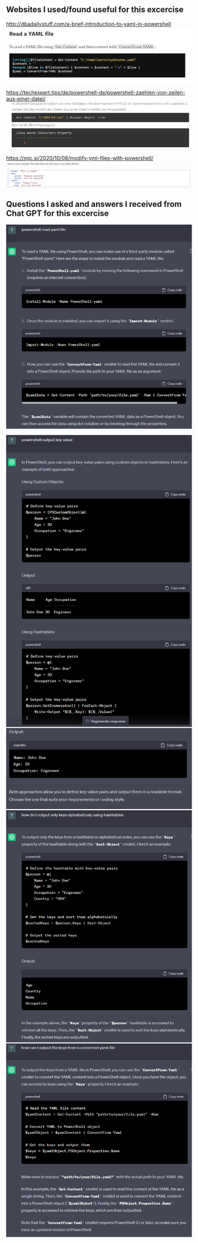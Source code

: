 ## Websites I used/found useful for this excercise

http://dbadailystuff.com/a-brief-introduction-to-yaml-in-powershell
![](./_img/image.png)

https://techexpert.tips/de/powershell-de/powershell-zaehlen-von-zeilen-aus-einer-datei/
![](./_img/image-1.png)

https://mjc.si/2020/10/08/modify-yml-files-with-powershell/
![](./_img/image-2.png)

## Questions I asked and answers I received from Chat GPT for this excercise

![](./_img/image-3.png)

![](./_img/image-4.png)
![](./_img/image-5.png)
![](./_img/image-6.png)
![](./_img/image-7.png)